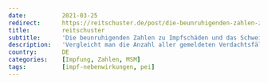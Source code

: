 ```yaml
---
date:          2021-03-25
redirect:      https://reitschuster.de/post/die-beunruhigenden-zahlen-zu-impfschaeden-und-das-schweigen-der-medien/
title:         reitschuster
subtitle:      'Die beunruhigenden Zahlen zu Impfschäden und das Schweigen der Medien'
description:   'Vergleicht man die Anzahl aller gemeldeten Verdachtsfälle auf Impfnebenwirkungen in den letzten 21 Jahren mit denen zu Corona-Impfungen, erkennt man ein überraschendes Missverhältnis. Doch zu lesen und hören ist darüber kaum etwas. Was steckt dahinter?'
country:       DE
categories:    [Impfung, Zahlen, MSM]
tags:          [impf-nebenwirkungen, pei]
---
```

